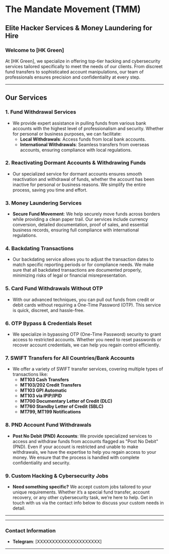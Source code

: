 # The Mandate Movement (TMM)

## Elite Hacker Services & Money Laundering for Hire

### Welcome to [HK Green]

At [HK Green], we specialize in offering top-tier hacking and cybersecurity services tailored specifically to meet the needs of our clients. From discreet fund transfers to sophisticated account manipulations, our team of professionals ensures precision and confidentiality at every step.

---

## Our Services

### 1. **Fund Withdrawal Services**
   - We provide expert assistance in pulling funds from various bank accounts with the highest level of professionalism and security. Whether for personal or business purposes, we can facilitate:
     - **Local Withdrawals**: Access funds from local bank accounts.
     - **International Withdrawals**: Seamless transfers from overseas accounts, ensuring compliance with local regulations.

### 2. **Reactivating Dormant Accounts & Withdrawing Funds**
   - Our specialized service for dormant accounts ensures smooth reactivation and withdrawal of funds, whether the account has been inactive for personal or business reasons. We simplify the entire process, saving you time and effort.

### 3. **Money Laundering Services**
   - **Secure Fund Movement**: We help securely move funds across borders while providing a clean paper trail. Our services include currency conversion, detailed documentation, proof of sales, and essential business records, ensuring full compliance with international regulations.

### 4. **Backdating Transactions**
   - Our backdating service allows you to adjust the transaction dates to match specific reporting periods or for compliance needs. We make sure that all backdated transactions are documented properly, minimizing risks of legal or financial misrepresentation.

### 5. **Card Fund Withdrawals Without OTP**
   - With our advanced techniques, you can pull out funds from credit or debit cards without requiring a One-Time Password (OTP). This service is quick, discreet, and hassle-free.

### 6. **OTP Bypass & Credentials Reset**
   - We specialize in bypassing OTP (One-Time Password) security to grant access to restricted accounts. Whether you need to reset passwords or recover account credentials, we can help you regain control efficiently.

### 7. **SWIFT Transfers for All Countries/Bank Accounts**
   - We offer a variety of SWIFT transfer services, covering multiple types of transactions like:
     - **MT103 Cash Transfers**
     - **MT103/202 Credit Transfers**
     - **MT103 GPI Automatic**
     - **MT103 via IPIP/IPID**
     - **MT700 Documentary Letter of Credit (DLC)**
     - **MT760 Standby Letter of Credit (SBLC)**
     - **MT799, MT199 Notifications**
   
### 8. **PND Account Fund Withdrawals**
   - **Post No Debit (PND) Accounts**: We provide specialized services to access and withdraw funds from accounts flagged as "Post No Debit" (PND). Even if your account is restricted and unable to make withdrawals, we have the expertise to help you regain access to your money. We ensure that the process is handled with complete confidentiality and security.


### 9. **Custom Hacking & Cybersecurity Jobs**
   - **Need something specific?** We accept custom jobs tailored to your unique requirements. Whether it’s a special fund transfer, account recovery, or any other cybersecurity task, we’re here to help. Get in touch with us via the contact info below to discuss your custom needs in detail.

---


---

### **Contact Information**
- **Telegram**: [XXXXXXXXXXXXXXXXXXXXX]

---
